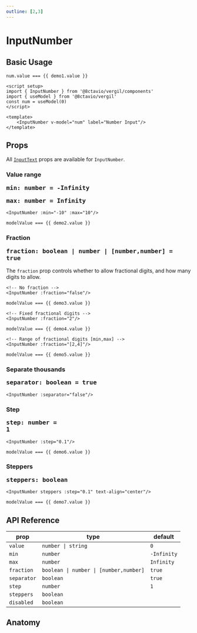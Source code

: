 ```yaml
---
outline: [2,3]
---
```


# InputNumber

<script setup>
import { InputNumber, InputSearch, Btn } from '@8ctavio/vergil/components'
import { useModel, toast } from '@8ctavio/vergil'
import { onMounted } from 'vue'

const demo1 = useModel(0)
const demo2 = useModel(0)
const demo3 = useModel(0)
const demo4 = useModel(0)
const demo5 = useModel(0)
const demo6 = useModel(0)
const demo7 = useModel(0)
</script>

## Basic Usage

<Demo>
    <div class="col">
        <div class="row center">
            <InputNumber v-model="demo1" label="Number Input"/>
        </div>
        <div class="row center">
            <code>num.value === {{ demo1.value }}</code>
        </div>
    </div>
</Demo>

```vue
<script setup>
import { InputNumber } from '@8ctavio/vergil/components'
import { useModel } from '@8ctavio/vergil'
const num = useModel(0)
</script>

<template>
    <InputNumber v-model="num" label="Number Input"/>
</template>
```

## Props

All [`InputText`](/components/form/inputText) props are available for `InputNumber`.

### Value range <Badge type="tip"><pre>min: number = -Infinity</pre></Badge> <Badge type="tip"><pre>max: number = Infinity</pre></Badge>

```vue
<InputNumber :min="-10" :max="10"/>
```

<Demo>
    <div class="col">
        <div class="row center">
            <InputNumber v-model="demo2" :min="-10" :max="10"/>
        </div>
        <div class="row center">
            <code>modelValue === {{ demo2.value }}</code>
        </div>
    </div>
</Demo>

### Fraction <Badge type="tip"><pre>fraction: boolean | number | [number,number] = true</pre></Badge>

The `fraction` prop controls whether to allow fractional digits, and how many digits to allow.

```vue
<!-- No fraction -->
<InputNumber :fraction="false"/>
```

<Demo>
    <div class="col">
        <div class="row center">
            <InputNumber v-model="demo3" :fraction="false"/>
        </div>
        <div class="row center">
            <code>modelValue === {{ demo3.value }}</code>
        </div>
    </div>
</Demo>

```vue
<!-- Fixed fractional digits -->
<InputNumber :fraction="2"/>
```

<Demo>
    <div class="col">
        <div class="row center">
            <InputNumber v-model="demo4" :fraction="2"/>
        </div>
        <div class="row center">
            <code>modelValue === {{ demo4.value }}</code>
        </div>
    </div>
</Demo>

```vue
<!-- Range of fractional digits [min,max] -->
<InputNumber :fraction="[2,4]"/>
```

<Demo>
    <div class="col">
        <div class="row center">
            <InputNumber v-model="demo5" :fraction="[2,4]"/>
        </div>
        <div class="row center">
            <code>modelValue === {{ demo5.value }}</code>
        </div>
    </div>
</Demo>

### Separate thousands <Badge type="tip"><pre>separator: boolean = true</pre></Badge>

```vue
<InputNumber :separator="false"/>
```

<Demo>
    <InputNumber :separator="false"/>
</Demo>

### Step <Badge type="tip"><pre>step: number = 1</pre></Badge>

```vue
<InputNumber :step="0.1"/>
```

<Demo>
    <div class="col">
        <div class="row center">
            <InputNumber v-model="demo6" :step="0.1"/>
        </div>
        <div class="row center">
            <code>modelValue === {{ demo6.value }}</code>
        </div>
    </div>
</Demo>


### Steppers <Badge type="tip"><pre>steppers: boolean</pre></Badge>

```vue
<InputNumber steppers :step="0.1" text-align="center"/>
```

<Demo>
    <div class="col">
        <div class="row center">
            <InputNumber v-model="demo7" steppers :step="0.1" text-align="center"/>
        </div>
        <div class="row center">
            <code>modelValue === {{ demo7.value }}</code>
        </div>
    </div>
</Demo>

## API Reference

| prop | type | default |
| ---- | ---- | ------- |
| `value` | `number \| string` | `0` |
| `min` | `number` | `-Infinity` |
| `max` | `number` | `Infinity` |
| `fraction` | `boolean \| number \| [number,number]` | `true` |
| `separator` | `boolean` | `true` |
| `step` | `number` | `1` |
| `steppers` | `boolean` | |
| `disabled` | `boolean` | |

## Anatomy

<Demo>
    <Anatomy tag="div" classes="form-field input-text input-number">
        <Anatomy tag="div" classes="form-field-label-wrapper">
            <Anatomy tag="label" classes="form-field-label"/>
            <Anatomy tag="span" classes="form-field-hint"/>
        </Anatomy>
        <Anatomy tag="p" classes="form-field-details form-field-description"/>
        <Anatomy tag="div" classes="input-text-outer">
            <Anatomy tag="Btn" classes="btn"/>
            <Anatomy tag="div" classes="input-text-wrapper">
                <Anatomy tag="Icon" classes="icon"/>
                <Anatomy tag="p"/>
                <Anatomy tag="input"/>
                <Anatomy tag="label"/>
                <Anatomy tag="p"/>
                <Anatomy tag="Icon" classes="icon"/>
            </Anatomy>
            <Anatomy tag="Btn" classes="btn"/>
        </Anatomy>
        <Anatomy tag="p" classes="form-field-details form-field-help"/>
    </Anatomy>
</Demo>